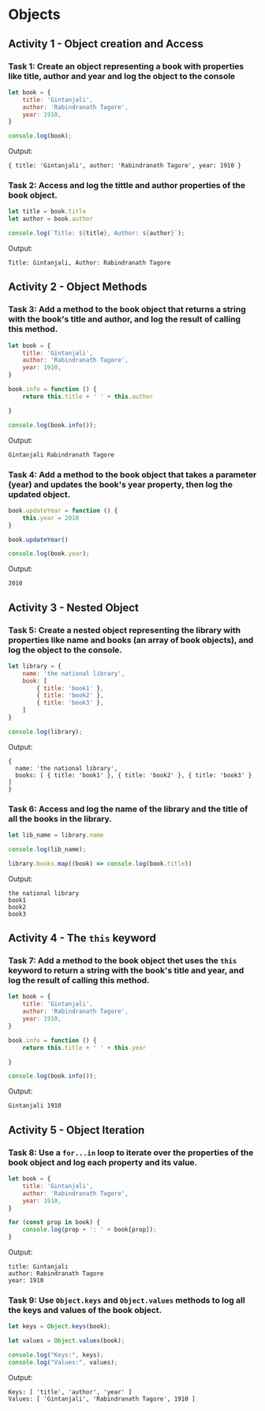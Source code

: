 # Objects

## Activity 1 - Object creation and Access

### Task 1: Create an object representing a book with properties like title, author and year and log the object to the console

```javascript
let book = {
    title: 'Gintanjali',
    author: 'Rabindranath Tagore',
    year: 1910,
}

console.log(book);
```

Output:
```
{ title: 'Gintanjali', author: 'Rabindranath Tagore', year: 1910 }
```

### Task 2: Access and log the tittle and author properties of the book object.

```javascript
let title = book.title
let author = book.author

console.log(`Title: ${title}, Author: ${author}`);
```

Output:
```
Title: Gintanjali, Author: Rabindranath Tagore
```

## Activity 2 - Object Methods

### Task 3: Add a method to the book object that returns a string with the book's title and author, and log the result of calling this method.

```javascript
let book = {
    title: 'Gintanjali',
    author: 'Rabindranath Tagore',
    year: 1910,
}

book.info = function () {
    return this.title + ' ' + this.author

}

console.log(book.info());
```

Output:
```
Gintanjali Rabindranath Tagore
```

### Task 4: Add a method to the book object that takes a parameter (year) and updates the book's year property, then log the updated object.

```javascript
book.updateYear = function () {
    this.year = 2010
}

book.updateYear()

console.log(book.year);
```

Output:
```
2010
```

## Activity 3 - Nested Object

### Task 5: Create a nested object representing the library with properties like name and books (an array of book objects), and log the object to the console.

```javascript
let library = {
    name: 'the national library',
    book: [
        { title: 'book1' },
        { title: 'book2' },
        { title: 'book3' },
    ]
}

console.log(library);
```

Output:
```
{
  name: 'the national library',
  books: [ { title: 'book1' }, { title: 'book2' }, { title: 'book3' } ]
}
```

### Task 6: Access and log the name of the library and the title of all the books in the library.

```javascript
let lib_name = library.name

console.log(lib_name);

library.books.map((book) => console.log(book.title))
```

Output:
```
the national library
book1
book2
book3
```

## Activity 4 - The `this` keyword

### Task 7: Add a method to the book object thet uses the `this` keyword to return a string with the book's title and year, and log the result of calling this method.

```javascript
let book = {
    title: 'Gintanjali',
    author: 'Rabindranath Tagore',
    year: 1910,
}

book.info = function () {
    return this.title + ' ' + this.year

}

console.log(book.info());
```

Output:
```
Gintanjali 1910
```

## Activity 5 - Object Iteration 

### Task 8: Use a `for...in` loop to iterate over the properties of the book object and log each property and its value.

```javascript
let book = {
    title: 'Gintanjali',
    author: 'Rabindranath Tagore',
    year: 1910,
}

for (const prop in book) {
    console.log(prop + ': ' + book[prop]);
}
```

Output:
```
title: Gintanjali
author: Rabindranath Tagore
year: 1910
```

### Task 9: Use `Object.keys` and `Object.values` methods to log all the keys and values of the book object.

```javascript
let keys = Object.keys(book);

let values = Object.values(book);

console.log("Keys:", keys); 
console.log("Values:", values); 
```

Output:
```
Keys: [ 'title', 'author', 'year' ]
Values: [ 'Gintanjali', 'Rabindranath Tagore', 1910 ]
```